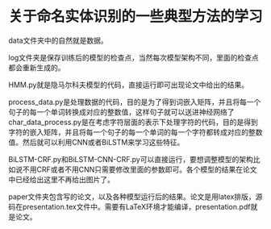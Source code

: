 # 关于命名实体识别的一些典型方法的学习

data文件夹中的自然就是数据。

log文件夹是保存训练后的模型的检查点，当然每次模型架构不同，里面的检查点都会重新生成的。

HMM.py就是隐马尔科夫模型的代码，直接运行即可出现论文中给出的结果。

process_data.py是处理数据的代码，目的是为了得到词嵌入矩阵，并且将每一个句子的每一个单词转换成对应的整数值，这样句子就可以送进神经网络了
char_data_process.py是在考虑字符层面的表示下处理字符的代码，目的是得到字符的嵌入矩阵，并且将每一个句子的每一个单词的每一个字符都转成对应的整数值。然后就可以利用CNN或者BiLSTM来学习这些特征。

BiLSTM-CRF.py和BiLSTM-CNN-CRF.py可以直接运行，要想调整模型的架构比如说不用CRF或者不用CNN只需要修改里面的参数即可。各个模型的结果在论文中已经给出这里不再给出图片了。

paper文件夹包含写的论文，以及各种模型运行后的结果。论文是用latex排版，源码在presentation.tex文件中。需要有LaTeX环境才能编译，presentation.pdf就是论文。

